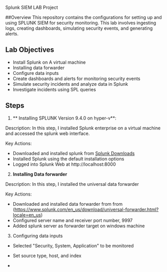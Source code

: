 Splunk SIEM LAB Project 

##Overview 
This repository contains the configurations for setting up and using SPLUNK SIEM for security monitoring. This lab involves ingesting logs, creating dashboards, simulating security events, and generating alerts. 

## Lab Objectives 
- Install Splunk on A virtual machine
- Installing data forwarder
- Configure data inputs
- Create dashboards and alerts for monitoring security events
- Simulate security incidents and analyze data in Splunk
- Investigate incidents using SPL queries 


## Steps 

1. ** Installing SPLUNK Version 9.4.0 on hyper-v**:

Description: In this step, I installed Splunk enterprise on a virtual machine and accessed the splunk web interface.

Key Actions: 
- Downloaded and installed splunk from [Splunk Downloads](https://www.splunk.com/en_us/download/splunk-enterprise/thank-you-enterprise.html)
- Installed Splunk using the default installation options
- Logged into Splunk Web at http://localhost:8000

2. **Installing Data forwarder**

Description: In this step, I installed the universal data forwarder 

Key Actions:
- Downloaded and installed data forwarder from from (https://www.splunk.com/en_us/download/universal-forwarder.html?locale=en_us)
- Configured server name and receiver port number, 9997
- Added splunk server as forwarder target on windows machine

3. Configuring data inputs

- Selected "Security, System, Application" to be monitored
- Set source type, host, and index


- 

